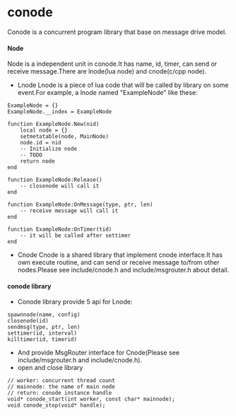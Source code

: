 conode
===================

Conode is a concurrent program library that base on message drive model. 

#### Node
Node is a independent unit in conode.It has name, id, timer, can send or receive message.There are lnode(lua node) and cnode(c/cpp node).
* Lnode
Lnode is a piece of lua code that will be called by library on some event.For example, a lnode named "ExampleNode" like these:
```
ExampleNode = {}
ExampleNode.__index = ExampleNode

function ExampleNode.New(nid)
	local node = {}
	setmetatable(node, MainNode)
	node.id = nid
	-- Initialize node
	-- TODO
	return node
end

function ExampleNode:Release()
	-- closenode will call it
end

function ExampleNode:OnMessage(type, ptr, len)
	-- receive message will call it
end

function ExampleNode:OnTimer(tid)
	-- it will be called after settimer
end
```
* Cnode
Cnode is a shared library that implement cnode interface.It has own execute routine, and can send or receive message to/from other nodes.Please see include/cnode.h and include/msgrouter.h about detail.

#### conode library
* Conode library provide 5 api for Lnode:
```
spawnnode(name, config)
closenode(id)
sendmsg(type, ptr, len)
settimer(id, interval)
killtimer(id, timerid)
```
* And provide MsgRouter interface for Cnode(Please see include/msgrouter.h and include/cnode.h).
* open and close library
```
// worker: concurrent thread count
// mainnode: the name of main node
// return: conode instance handle
void* conode_start(int worker, const char* mainnode);
void conode_stop(void* handle);
```
